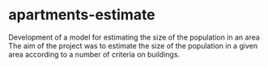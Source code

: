 # apartments-estimate
Development of a model for estimating the size of the population in an area
The aim of the project was to estimate the size of the population in a given area according to a number of criteria on buildings.
